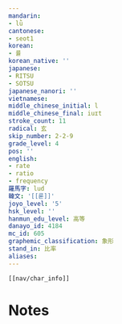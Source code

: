 ```yaml
---
mandarin:
- lǜ
cantonese:
- seot1
korean:
- 률
korean_native: ''
japanese:
- RITSU
- SOTSU
japanese_nanori: ''
vietnamese:
middle_chinese_initial: l
middle_chinese_final: iuɪt
stroke_count: 11
radical: 玄
skip_number: 2-2-9
grade_level: 4
pos: ''
english:
- rate
- ratio
- frequency
羅馬字: lud
韓文: '[[룯]]'
joyo_level: '5'
hsk_level: ''
hanmun_edu_level: 高等
danayo_id: 4184
mc_id: 605
graphemic_classification: 象形
stand_in: 比率
aliases:
---
```

```meta-bind-embed
[[nav/char_info]]
```

# Notes

